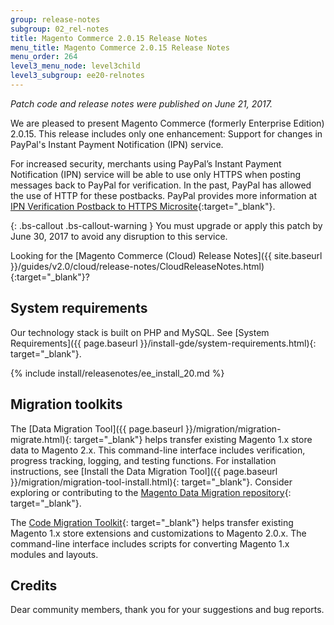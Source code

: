 ```yaml
---
group: release-notes
subgroup: 02_rel-notes
title: Magento Commerce 2.0.15 Release Notes
menu_title: Magento Commerce 2.0.15 Release Notes
menu_order: 264
level3_menu_node: level3child
level3_subgroup: ee20-relnotes 
---
```


*Patch code and release notes were published on June 21, 2017.* 

We are pleased to present Magento Commerce (formerly Enterprise Edition) 2.0.15. This release includes only one enhancement: Support for changes in PayPal's Instant Payment Notification (IPN) service.

For increased security, merchants using PayPal’s Instant Payment Notification (IPN) service will be able to use only HTTPS when posting messages back to PayPal for verification. In the past, PayPal has allowed the use of HTTP for these postbacks. PayPal provides more information at [IPN Verification Postback to HTTPS Microsite](https://www.paypal-knowledge.com/infocenter/index?page=content&widgetview=true&id=FAQ1916&viewlocale=en_US){:target="_blank"}.

 
{: .bs-callout .bs-callout-warning }
You must upgrade or apply this patch by June 30, 2017 to avoid any disruption to this service.


 Looking for the [Magento Commerce (Cloud) Release Notes]({{ site.baseurl }}/guides/v2.0/cloud/release-notes/CloudReleaseNotes.html){:target="_blank"}?

## System requirements

Our technology stack is built on PHP and MySQL. See
[System Requirements]({{ page.baseurl }}/install-gde/system-requirements.html){: target="_blank"}.


{% include install/releasenotes/ee_install_20.md %}

## Migration toolkits

The [Data Migration Tool]({{ page.baseurl }}/migration/migration-migrate.html){: target="_blank"} helps transfer existing Magento 1.x store data to Magento 2.x. This command-line interface includes verification, progress tracking, logging, and testing functions. For installation instructions, see [Install the Data Migration Tool]({{ page.baseurl }}/migration/migration-tool-install.html){: target="_blank"}. Consider exploring or contributing to the [ Magento Data Migration repository](https://github.com/magento/data-migration-tool){: target="_blank"}.

The [Code Migration Toolkit](https://github.com/magento/code-migration){: target="_blank"} helps transfer existing Magento 1.x store extensions and customizations to Magento 2.0.x. The command-line interface includes scripts for converting Magento 1.x modules and layouts.

## Credits

Dear community members, thank you for your suggestions and bug reports.

